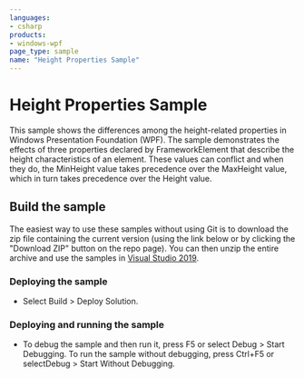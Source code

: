 ```yaml
---
languages:
- csharp
products:
- windows-wpf
page_type: sample
name: "Height Properties Sample"
---
```


# Height Properties Sample
This sample shows the differences among the height-related properties in Windows Presentation Foundation (WPF). The sample demonstrates the effects of three properties declared by FrameworkElement that describe the height characteristics of an element. These values can conflict and when they do, the MinHeight value takes precedence over the MaxHeight value, which in turn takes precedence over the Height value.

## Build the sample
The easiest way to use these samples without using Git is to download the zip file containing the current version (using the link below or by clicking the "Download ZIP" button on the repo page). You can then unzip the entire archive and use the samples in [Visual Studio 2019](https://www.visualstudio.com/wpf-vs).

### Deploying the sample
- Select Build > Deploy Solution. 

### Deploying and running the sample
- To debug the sample and then run it, press F5 or select Debug >  Start Debugging. To run the sample without debugging, press Ctrl+F5 or selectDebug > Start Without Debugging. 


